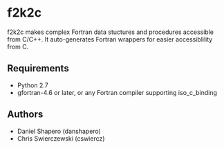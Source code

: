 f2k2c 
===

f2k2c makes complex Fortran data stuctures and procedures accessible from C/C++. It 
auto-generates Fortran wrappers for easier accessiblility from C.

Requirements
------------

* Python 2.7
* gfortran-4.6 or later, or any Fortran compiler supporting iso_c_binding

Authors
-------

* Daniel Shapero (danshapero)
* Chris Swierczewski (cswiercz)


